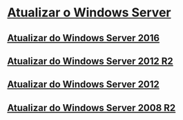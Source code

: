 # [Atualizar o Windows Server](upgrade-overview.md)

## [Atualizar do Windows Server 2016](upgrade-2016-to-2019.md)

## [Atualizar do Windows Server 2012 R2](upgrade-2012r2-to-2019.md)

## [Atualizar do Windows Server 2012](upgrade-2012-to-2016.md)

## [Atualizar do Windows Server 2008 R2](upgrade-2008r2-to-2012r2.md)
